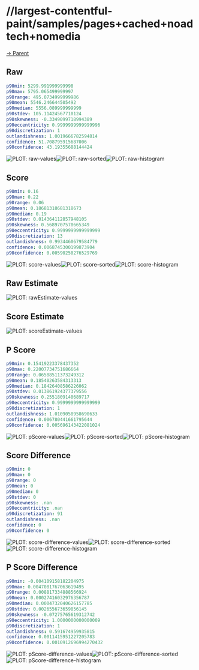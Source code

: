
# //largest-contentful-paint/samples/pages+cached+noadtech+nomedia

[→ Parent](../..)


## Raw


```yaml
p90min: 5299.991999999998
p90max: 5795.065499999997
p90range: 495.0734999999986
p90mean: 5546.246644505492
p90median: 5556.089999999999
p90stdev: 105.11424567710124
p90skewness: -0.3349099718994389
p90eccentricity: 0.9999999999999996
p90discretization: 1
outlandishness: 1.0019666782594814
confidence: 51.708795915687006
p90confidence: 43.19355688144424

```

![PLOT: raw-values](./raw/values.svg)![PLOT: raw-sorted](./raw/sorted.svg)![PLOT: raw-histogram](./raw/histogram.svg)
## Score


```yaml
p90min: 0.16
p90max: 0.22
p90range: 0.06
p90mean: 0.18681318681318673
p90median: 0.19
p90stdev: 0.014364112857948105
p90skewness: 0.5689707570665349
p90eccentricity: 0.9999999999999999
p90discretization: 13
outlandishness: 0.9934460679584779
confidence: 0.0068745300199873904
p90confidence: 0.00590250276529769

```

![PLOT: score-values](./score/values.svg)![PLOT: score-sorted](./score/sorted.svg)![PLOT: score-histogram](./score/histogram.svg)
## Raw Estimate

![PLOT: rawEstimate-values](./rawEstimate/values.svg)
## Score Estimate

![PLOT: scoreEstimate-values](./scoreEstimate/values.svg)
## P Score


```yaml
p90min: 0.15419223378437352
p90max: 0.22007734751686664
p90range: 0.06588511373249312
p90mean: 0.18540263584313313
p90median: 0.18426408586226062
p90stdev: 0.013861924377379556
p90skewness: 0.2551809140689717
p90eccentricity: 0.9999999999999999
p90discretization: 1
outlandishness: 1.0109058958690633
confidence: 0.006780441661795644
p90confidence: 0.005696143422081024

```

![PLOT: pScore-values](./pScore/values.svg)![PLOT: pScore-sorted](./pScore/sorted.svg)![PLOT: pScore-histogram](./pScore/histogram.svg)
## Score Difference


```yaml
p90min: 0
p90max: 0
p90range: 0
p90mean: 0
p90median: 0
p90stdev: 0
p90skewness: .nan
p90eccentricity: .nan
p90discretization: 91
outlandishness: .nan
confidence: 0
p90confidence: 0

```

![PLOT: score-difference-values](./score-difference/values.svg)![PLOT: score-difference-sorted](./score-difference/sorted.svg)![PLOT: score-difference-histogram](./score-difference/histogram.svg)
## P Score Difference


```yaml
p90min: -0.004109158182204975
p90max: 0.0047081767063619495
p90range: 0.008817334888566924
p90mean: 0.00027416032976356787
p90median: 0.0004732040626157785
p90stdev: 0.002655673659856145
p90skewness: -0.07275765619312742
p90eccentricity: 1.0000000000000009
p90discretization: 1
outlandishness: 0.591674959935815
confidence: 0.0011415951227205783
p90confidence: 0.0010912696994270432

```

![PLOT: pScore-difference-values](./pScore-difference/values.svg)![PLOT: pScore-difference-sorted](./pScore-difference/sorted.svg)![PLOT: pScore-difference-histogram](./pScore-difference/histogram.svg)